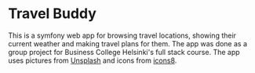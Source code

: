 # Travel Buddy

This is a symfony web app for browsing travel locations, showing their current weather and making travel plans for them. The app was done as a group project for Business College Helsinki's full stack course. The app uses pictures from [Unsplash](https://unsplash.com/) and icons from [icons8](https://icons8.com/).
